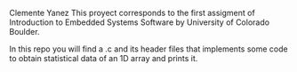 Clemente Yanez
This proyect corresponds to the first assigment of Introduction to Embedded Systems Software by University of Colorado Boulder.


In this repo you will find a .c and its header files that implements some code to obtain statistical data of an 1D array and prints it.